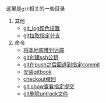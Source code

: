 这里是`git`相关的一些目录

1. 其他
    -   [git_log颜色设置](./other/git_log颜色设置.md)
    -   [git拉取指定分支](./other/git拉取指定分支.md)
2. 命令
    -   [将本地库推到远端](./doc/将本地库推到远端.md)
    -   [git创建ssh公钥](./doc/git创建ssh公钥.md)
    -   [git在push之后回退到指定commit](./doc/git在push之后回退到指定commit.md)
    -   [安装gitbook](./doc/安装gitbook.md)
    -   [checkout撤回](./doc/checkout撤回.md)
    -   [git show查看指定提交](./doc/查看指定提交.md)
    -   [git删除untrack文件](./doc/git删除untrack文件.md)